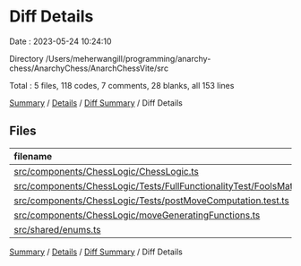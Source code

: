 # Diff Details

Date : 2023-05-24 10:24:10

Directory /Users/meherwangill/programming/anarchy-chess/AnarchyChess/AnarchChessVite/src

Total : 5 files,  118 codes, 7 comments, 28 blanks, all 153 lines

[Summary](results.md) / [Details](details.md) / [Diff Summary](diff.md) / Diff Details

## Files
| filename | language | code | comment | blank | total |
| :--- | :--- | ---: | ---: | ---: | ---: |
| [src/components/ChessLogic/ChessLogic.ts](/src/components/ChessLogic/ChessLogic.ts) | TypeScript | -19 | 1 | 3 | -15 |
| [src/components/ChessLogic/Tests/FullFunctionalityTest/FoolsMate.test.ts](/src/components/ChessLogic/Tests/FullFunctionalityTest/FoolsMate.test.ts) | TypeScript | 53 | 0 | 12 | 65 |
| [src/components/ChessLogic/Tests/postMoveComputation.test.ts](/src/components/ChessLogic/Tests/postMoveComputation.test.ts) | TypeScript | 74 | 6 | 12 | 92 |
| [src/components/ChessLogic/moveGeneratingFunctions.ts](/src/components/ChessLogic/moveGeneratingFunctions.ts) | TypeScript | 8 | 0 | 1 | 9 |
| [src/shared/enums.ts](/src/shared/enums.ts) | TypeScript | 2 | 0 | 0 | 2 |

[Summary](results.md) / [Details](details.md) / [Diff Summary](diff.md) / Diff Details